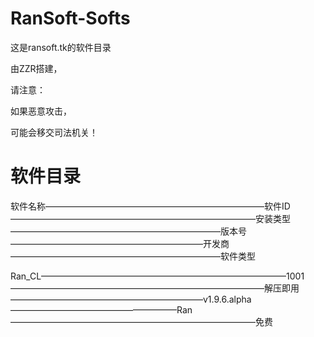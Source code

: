 # RanSoft-Softs

这是ransoft.tk的软件目录

由ZZR搭建，

请注意：

如果恶意攻击，

可能会移交司法机关！

# 软件目录

软件名称—————————————————————————软件ID————————————————————————————安装类型————————————————————————版本号——————————————————————开发商————————————————————————软件类型

Ran_CL————————————————————————————1001—————————————————————————————解压即用——————————————————————v1.9.6.alpha———————————————————Ran————————————————————————————免费
